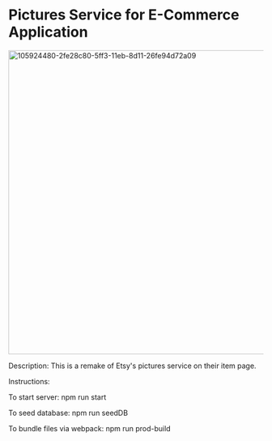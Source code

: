 # Pictures Service for E-Commerce Application

<img width="600" alt="105924480-2fe28c80-5ff3-11eb-8d11-26fe94d72a09" src="https://user-images.githubusercontent.com/61757668/111240122-d2f96080-85b7-11eb-9611-9217c35014f8.png">

Description:
This is a remake of Etsy's pictures service on their item page.


Instructions:

To start server: npm run start

To seed database: npm run seedDB

To bundle files via webpack: npm run prod-build
